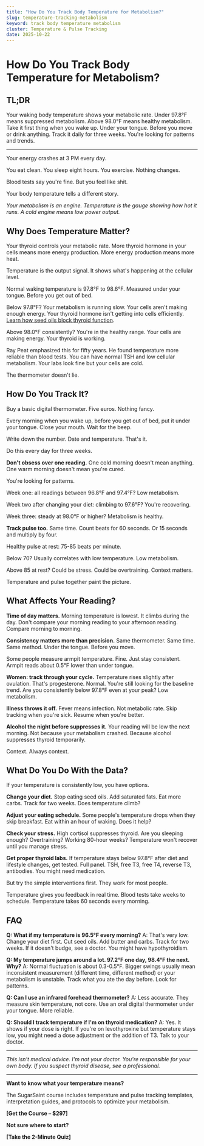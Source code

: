 ```yaml
---
title: "How Do You Track Body Temperature for Metabolism?"
slug: temperature-tracking-metabolism
keyword: track body temperature metabolism
cluster: Temperature & Pulse Tracking
date: 2025-10-22
---
```


# How Do You Track Body Temperature for Metabolism?

## TL;DR

Your waking body temperature shows your metabolic rate. Under 97.8°F means suppressed metabolism. Above 98.0°F means healthy metabolism. Take it first thing when you wake up. Under your tongue. Before you move or drink anything. Track it daily for three weeks. You're looking for patterns and trends.

---

Your energy crashes at 3 PM every day.

You eat clean. You sleep eight hours. You exercise. Nothing changes.

Blood tests say you're fine. But you feel like shit.

Your body temperature tells a different story.

*Your metabolism is an engine. Temperature is the gauge showing how hot it runs. A cold engine means low power output.*

## Why Does Temperature Matter?

Your thyroid controls your metabolic rate. More thyroid hormone in your cells means more energy production. More energy production means more heat.

Temperature is the output signal. It shows what's happening at the cellular level.

Normal waking temperature is 97.8°F to 98.6°F. Measured under your tongue. Before you get out of bed.

Below 97.8°F? Your metabolism is running slow. Your cells aren't making enough energy. Your thyroid hormone isn't getting into cells efficiently. [Learn how seed oils block thyroid function](/blog/seed-oils-and-thyroid).

Above 98.0°F consistently? You're in the healthy range. Your cells are making energy. Your thyroid is working.

Ray Peat emphasized this for fifty years. He found temperature more reliable than blood tests. You can have normal TSH and low cellular metabolism. Your labs look fine but your cells are cold.

The thermometer doesn't lie.

## How Do You Track It?

Buy a basic digital thermometer. Five euros. Nothing fancy.

Every morning when you wake up, before you get out of bed, put it under your tongue. Close your mouth. Wait for the beep.

Write down the number. Date and temperature. That's it.

Do this every day for three weeks.

**Don't obsess over one reading.** One cold morning doesn't mean anything. One warm morning doesn't mean you're cured.

You're looking for patterns.

Week one: all readings between 96.8°F and 97.4°F? Low metabolism.

Week two after changing your diet: climbing to 97.6°F? You're recovering.

Week three: steady at 98.0°F or higher? Metabolism is healthy.

**Track pulse too.** Same time. Count beats for 60 seconds. Or 15 seconds and multiply by four.

Healthy pulse at rest: 75-85 beats per minute.

Below 70? Usually correlates with low temperature. Low metabolism.

Above 85 at rest? Could be stress. Could be overtraining. Context matters.

Temperature and pulse together paint the picture.

## What Affects Your Reading?

**Time of day matters.** Morning temperature is lowest. It climbs during the day. Don't compare your morning reading to your afternoon reading. Compare morning to morning.

**Consistency matters more than precision.** Same thermometer. Same time. Same method. Under the tongue. Before you move.

Some people measure armpit temperature. Fine. Just stay consistent. Armpit reads about 0.5°F lower than under tongue.

**Women: track through your cycle.** Temperature rises slightly after ovulation. That's progesterone. Normal. You're still looking for the baseline trend. Are you consistently below 97.8°F even at your peak? Low metabolism.

**Illness throws it off.** Fever means infection. Not metabolic rate. Skip tracking when you're sick. Resume when you're better.

**Alcohol the night before suppresses it.** Your reading will be low the next morning. Not because your metabolism crashed. Because alcohol suppresses thyroid temporarily.

Context. Always context.

## What Do You Do With the Data?

If your temperature is consistently low, you have options.

**Change your diet.** Stop eating seed oils. Add saturated fats. Eat more carbs. Track for two weeks. Does temperature climb?

**Adjust your eating schedule.** Some people's temperature drops when they skip breakfast. Eat within an hour of waking. Does it help?

**Check your stress.** High cortisol suppresses thyroid. Are you sleeping enough? Overtraining? Working 80-hour weeks? Temperature won't recover until you manage stress.

**Get proper thyroid labs.** If temperature stays below 97.8°F after diet and lifestyle changes, get tested. Full panel. TSH, free T3, free T4, reverse T3, antibodies. You might need medication.

But try the simple interventions first. They work for most people.

Temperature gives you feedback in real time. Blood tests take weeks to schedule. Temperature takes 60 seconds every morning.

## FAQ

**Q: What if my temperature is 96.5°F every morning?**
A: That's very low. Change your diet first. Cut seed oils. Add butter and carbs. Track for two weeks. If it doesn't budge, see a doctor. You might have hypothyroidism.

**Q: My temperature jumps around a lot. 97.2°F one day, 98.4°F the next. Why?**
A: Normal fluctuation is about 0.3-0.5°F. Bigger swings usually mean inconsistent measurement (different time, different method) or your metabolism is unstable. Track what you ate the day before. Look for patterns.

**Q: Can I use an infrared forehead thermometer?**
A: Less accurate. They measure skin temperature, not core. Use an oral digital thermometer under your tongue. More reliable.

**Q: Should I track temperature if I'm on thyroid medication?**
A: Yes. It shows if your dose is right. If you're on levothyroxine but temperature stays low, you might need a dose adjustment or the addition of T3. Talk to your doctor.

---

*This isn't medical advice. I'm not your doctor. You're responsible for your own body. If you suspect thyroid disease, see a professional.*

---

**Want to know what your temperature means?**

The SugarSaint course includes temperature and pulse tracking templates, interpretation guides, and protocols to optimize your metabolism.

**[Get the Course – $297]**

**Not sure where to start?**

**[Take the 2-Minute Quiz]**

